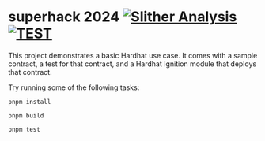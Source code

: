 # superhack 2024 [![Slither Analysis](https://github.com/tnkshuuhei/superhack2024/actions/workflows/slither.yaml/badge.svg)](https://github.com/tnkshuuhei/superhack2024/actions/workflows/slither.yaml) [![TEST](https://github.com/tnkshuuhei/superhack2024/actions/workflows/test.yaml/badge.svg)](https://github.com/tnkshuuhei/superhack2024/actions/workflows/test.yaml)

This project demonstrates a basic Hardhat use case. It comes with a sample contract, a test for that contract, and a Hardhat Ignition module that deploys that contract.

Try running some of the following tasks:

```shell
pnpm install

pnpm build

pnpm test
```

